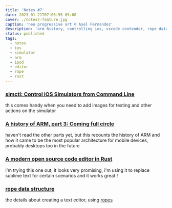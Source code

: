 ```yaml
---
title: 'Notes #7'
date: 2023-01-21T07:05:55-05:00
cover: ./notes7-feature.jpg
caption: 'neo progressive art © Axel Fernandez'
description: 'arm history, controlling ios, vscode contender, rope data structure'
status: published
tags:
  - notes
  - ios
  - simulator
  - arm
  - ipod
  - editor
  - rope
  - rust
---
```


### [simctl: Control iOS Simulators from Command Line](https://medium.com/xcblog/simctl-control-ios-simulators-from-command-line-78b9006a20dc)

this comes handy when you need to add images for testing and other actions on the simulator

### [A history of ARM, part 3: Coming full circle](https://arstechnica.com/gadgets/2023/01/a-history-of-arm-part-3-coming-full-circle/)

haven't read the other parts yet, but this recounts the history of ARM and how it came to be the most popular architecture for mobile devices, probably desktops too in the future

### [A modern open source code editor in Rust](https://lapce.dev)

i'm trying this one out, it looks very promising, i'm using it to replace sublime text for certain scenarios and it works great !

### [rope data structure](https://xi-editor.io/docs/rope_science_00.html)

the details about creating a text editor, using [ropes](<https://en.wikipedia.org/wiki/Rope_(data_structure)>)

